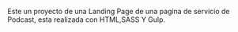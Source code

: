 Este un proyecto de una Landing Page de una pagina de servicio de Podcast, esta realizada con HTML,SASS Y Gulp. 
